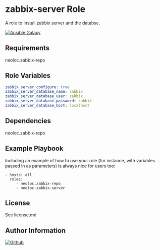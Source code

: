 zabbix-server Role
=========

A role to install zabbix server and the databse.

[![Ansible Galaxy](https://img.shields.io/badge/ansible--galaxy-neoloc.zabbix-server-blue.svg)](https://galaxy.ansible.com/neoloc/ansible-role-zabbix-server/)


Requirements
------------

neoloc.zabbix-repo

Role Variables
--------------

```yaml
zabbix_server_configure: true
zabbix_server_database_name: zabbix
zabbix_server_database_user: zabbix
zabbix_server_database_password: zabbix
zabbix_server_database_host: localhost
```

Dependencies
------------

neoloc.zabbix-repo

Example Playbook
----------------

Including an example of how to use your role (for instance, with variables passed in as parameters) is always nice for users too:

    - hosts: all
      roles:
         - neoloc.zabbix-repo
         - neoloc.zabbix-server

License
-------

See license.md

Author Information
------------------

[![Github](https://img.shields.io/badge/Github-neoloc-blue.svg)](https://github.com/neoloc)
